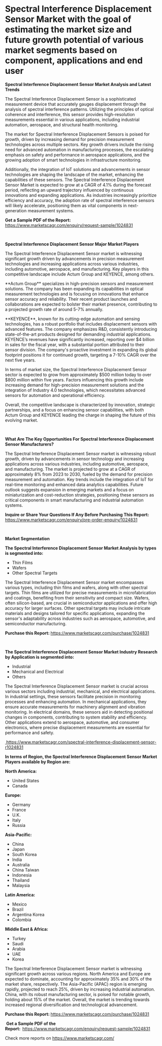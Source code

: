<p><h1>Spectral Interference Displacement Sensor Market with the goal of estimating the market size and future growth potential of various market segments based on component, applications and end user</h1></p><p><strong>Spectral Interference Displacement Sensor Market Analysis and Latest Trends</strong></p>
<p><p>The Spectral Interference Displacement Sensor is a sophisticated measurement device that accurately gauges displacement through the analysis of spectral interference patterns. Utilizing the principles of optical coherence and interference, this sensor provides high-resolution measurements essential in various applications, including industrial automation, aerospace, and structural health monitoring. </p><p>The market for Spectral Interference Displacement Sensors is poised for growth, driven by increasing demand for precision measurement technologies across multiple sectors. Key growth drivers include the rising need for advanced automation in manufacturing processes, the escalating emphasis on safety and performance in aerospace applications, and the growing adoption of smart technologies in infrastructure monitoring. </p><p>Additionally, the integration of IoT solutions and advancements in sensor technologies are shaping the landscape of the market, enhancing the capabilities of these sensors. The Spectral Interference Displacement Sensor Market is expected to grow at a CAGR of 4.1% during the forecast period, reflecting an upward trajectory influenced by continuous innovations and expanding applications. As industries increasingly prioritize efficiency and accuracy, the adoption rate of spectral interference sensors will likely accelerate, positioning them as vital components in next-generation measurement systems.</p></p>
<p><strong>Get a Sample PDF of the Report:&nbsp;</strong> <a href="https://www.marketscagr.com/enquiry/request-sample/1024831?utm_campaign=2202&utm_medium=2&utm_source=Github&utm_content=ia&utm_term=05032025&utm_id=spectral-interference-displacement-sensor">https://www.marketscagr.com/enquiry/request-sample/1024831</a></p>
<p>&nbsp;</p>
<p><strong>Spectral Interference Displacement Sensor Major Market Players</strong></p>
<p><p>The Spectral Interference Displacement Sensor market is witnessing significant growth driven by advancements in precision measurement technologies and increasing applications across various industries, including automotive, aerospace, and manufacturing. Key players in this competitive landscape include Actum Group and KEYENCE, among others.</p><p>**Actum Group** specializes in high-precision sensors and measurement solutions. The company has been expanding its capabilities in optical measurement technologies and is focusing on innovations that enhance sensor accuracy and reliability. Their recent product launches and collaborations are expected to bolster their market presence, contributing to a projected growth rate of around 5-7% annually.</p><p>**KEYENCE**, known for its cutting-edge automation and sensing technologies, has a robust portfolio that includes displacement sensors with advanced features. The company emphasizes R&D, consistently introducing state-of-the-art products designed for demanding industrial applications. KEYENCE’s revenues have significantly increased, reporting over $4 billion in sales for the fiscal year, with a substantial portion attributed to their sensor division. The company's proactive investment in expanding its global footprint positions it for continued growth, targeting a 7-10% CAGR over the next five years.</p><p>In terms of market size, the Spectral Interference Displacement Sensor sector is expected to grow from approximately $500 million today to over $800 million within five years. Factors influencing this growth include increasing demand for high-precision measurement solutions and the integration of Industry 4.0 technologies, which necessitates advanced sensors for automation and operational efficiency.</p><p>Overall, the competitive landscape is characterized by innovation, strategic partnerships, and a focus on enhancing sensor capabilities, with both Actum Group and KEYENCE leading the charge in shaping the future of this evolving market.</p></p>
<p>&nbsp;</p>
<p><strong>What Are The Key Opportunities For Spectral Interference Displacement Sensor Manufacturers?</strong></p>
<p><p>The Spectral Interference Displacement Sensor market is witnessing robust growth, driven by advancements in sensor technology and increasing applications across various industries, including automotive, aerospace, and manufacturing. The market is projected to grow at a CAGR of approximately 8% from 2023 to 2030, fueled by the demand for precision measurement and automation. Key trends include the integration of IoT for real-time monitoring and enhanced data analytics capabilities. Future outlook suggests expansion in emerging markets and a focus on miniaturization and cost-reduction strategies, positioning these sensors as critical components in smart manufacturing and industrial automation systems.</p></p>
<p><strong>Inquire or Share Your Questions If Any Before Purchasing This Report:</strong> <a href="https://www.marketscagr.com/enquiry/pre-order-enquiry/1024831?utm_campaign=2202&utm_medium=2&utm_source=Github&utm_content=ia&utm_term=05032025&utm_id=spectral-interference-displacement-sensor">https://www.marketscagr.com/enquiry/pre-order-enquiry/1024831</a></p>
<p>&nbsp;</p>
<p><strong>Market Segmentation</strong></p>
<p><strong>The Spectral Interference Displacement Sensor Market Analysis by types is segmented into:</strong></p>
<p><ul><li>Thin Films</li><li>Wafers</li><li>Other Spectral Targets</li></ul></p>
<p><p>The Spectral Interference Displacement Sensor market encompasses various types, including thin films and wafers, along with other spectral targets. Thin films are utilized for precise measurements in microfabrication and coatings, benefiting from their sensitivity and compact size. Wafers, often silicon-based, are crucial in semiconductor applications and offer high accuracy for larger surfaces. Other spectral targets may include intricate materials and designs tailored for specific applications, expanding the sensor's adaptability across industries such as aerospace, automotive, and semiconductor manufacturing.</p></p>
<p><strong>Purchase this Report:&nbsp;</strong><a href="https://www.marketscagr.com/purchase/1024831?utm_campaign=2202&utm_medium=2&utm_source=Github&utm_content=ia&utm_term=05032025&utm_id=spectral-interference-displacement-sensor">https://www.marketscagr.com/purchase/1024831</a></p>
<p>&nbsp;</p>
<p><strong>The Spectral Interference Displacement Sensor Market Industry Research by Application is segmented into:</strong></p>
<p><ul><li>Industrial</li><li>Mechanical and Electrical</li><li>Others</li></ul></p>
<p><p>The Spectral Interference Displacement Sensor market is crucial across various sectors including industrial, mechanical, and electrical applications. In industrial settings, these sensors facilitate precision in monitoring processes and enhancing automation. In mechanical applications, they ensure accurate measurements for machinery alignment and vibration monitoring. In electrical domains, these sensors aid in detecting positional changes in components, contributing to system stability and efficiency. Other applications extend to aerospace, automotive, and consumer electronics, where precise displacement measurements are essential for performance and safety.</p></p>
<p><a href="https://www.marketscagr.com/spectral-interference-displacement-sensor-r1024831?utm_campaign=2202&utm_medium=2&utm_source=Github&utm_content=ia&utm_term=05032025&utm_id=spectral-interference-displacement-sensor">&nbsp;https://www.marketscagr.com/spectral-interference-displacement-sensor-r1024831</a></p>
<p><strong>In terms of Region, the Spectral Interference Displacement Sensor Market Players available by Region are:</strong></p>
<p>
    <p> <strong> North America: </strong>
        <ul>
            <li>United States</li>
            <li>Canada</li>
        </ul>
        </p> 
    <p> <strong> Europe: </strong>
        <ul>
            <li>Germany</li>
            <li>France</li>
            <li>U.K.</li>
            <li>Italy</li>
            <li>Russia</li>
        </ul>
        </p> 
    <p> <strong> Asia-Pacific: </strong>
        <ul>
            <li>China</li>
            <li>Japan</li>
            <li>South Korea</li>
            <li>India</li>
            <li>Australia</li>
            <li>China Taiwan</li>
            <li>Indonesia</li>
            <li>Thailand</li>
            <li>Malaysia</li>
        </ul>
        </p> 
    <p> <strong> Latin America: </strong>
        <ul>
            <li>Mexico</li>
            <li>Brazil</li>
            <li>Argentina Korea</li>
            <li>Colombia</li>
        </ul>
        </p> 
    <p> <strong> Middle East & Africa: </strong>
        <ul>
            <li>Turkey</li>
            <li>Saudi</li>
            <li>Arabia</li>
            <li>UAE</li>
            <li>Korea</li>
        </ul>
    </p>
    </p>
<p><p>The Spectral Interference Displacement Sensor market is witnessing significant growth across various regions. North America and Europe are expected to dominate, accounting for approximately 35% and 30% of the market share, respectively. The Asia-Pacific (APAC) region is emerging rapidly, projected to reach 25%, driven by increasing industrial automation. China, with its robust manufacturing sector, is poised for notable growth, holding about 15% of the market. Overall, the market is trending towards increased regional diversification and technological advancement.</p></p>
<p><strong>Purchase this Report: </strong><a href="https://www.marketscagr.com/purchase/1024831?utm_campaign=2202&utm_medium=2&utm_source=Github&utm_content=ia&utm_term=05032025&utm_id=spectral-interference-displacement-sensor">https://www.marketscagr.com/purchase/1024831</a></p>
<p>&nbsp;<strong>Get a Sample PDF of the Report:&nbsp;&nbsp;</strong><a href="https://www.marketscagr.com/enquiry/request-sample/1024831?utm_campaign=2202&utm_medium=2&utm_source=Github&utm_content=ia&utm_term=05032025&utm_id=spectral-interference-displacement-sensor">https://www.marketscagr.com/enquiry/request-sample/1024831</a></p>
<p><strong></strong></p>
<p>Check more reports on <a href="https://www.marketscagr.com/?utm_campaign=2202&utm_medium=2&utm_source=Github&utm_content=ia&utm_term=05032025&utm_id=spectral-interference-displacement-sensor">https://www.marketscagr.com/</a></p>